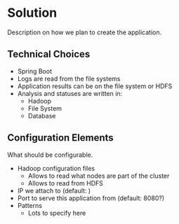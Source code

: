 # Solution

Description on how we plan to create the application.

## Technical Choices

* Spring Boot
* Logs are read from the file systems
* Application results can be on the file system or HDFS
* Analysis and statuses are written in:
    * Hadoop
    * File System
    * Database

## Configuration Elements

What should be configurable.

* Hadoop configuration files
    * Allows to read what nodes are part of the cluster
    * Allows to read from HDFS
* IP we attach to (default: )
* Port to serve this application from (default: 8080?)
* Patterns
    * Lots to specify here
